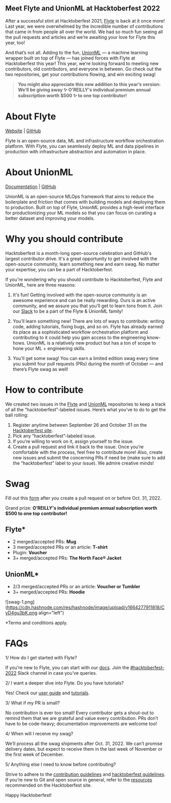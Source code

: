## Meet Flyte and UnionML at Hacktoberfest 2022

After a successful stint at Hacktoberfest 2021, [Flyte](https://github.com/flyteorg/flyte) is back at it once more! Last year, we were overwhelmed by the incredible number of contributions that came in from people all over the world. We had so much fun seeing all the pull requests and articles and we’re awaiting your love for Flyte this year, too!

And that’s not all. Adding to the fun, [UnionML](https://github.com/unionai-oss/unionml) — a machine learning wrapper built on top of Flyte — has joined forces with Flyte at Hacktoberfest this year!
This year, we're looking forward to meeting new contributors, old contributors, and everyone in between. Go check out the two repositories, get your contributions flowing, and win exciting swag!

> **You might also appreciate this new addition to this year’s version: We’ll be giving away ✨ O’REILLY's individual premium annual subscription worth $500 ✨ to one top contributor!**

# About Flyte

[Website](https://flyte.org/) | [GitHub](https://github.com/flyteorg/flyte)

Flyte is an open-source data, ML and infrastructure workflow orchestration platform. With Flyte, you can seamlessly deploy ML and data pipelines in production with infrastructure abstraction and automation in place. 

# About UnionML

[Documentation](https://unionml.readthedocs.io/) | [GitHub](https://github.com/unionai-oss/unionml)

UnionML is an open-source MLOps framework that aims to reduce the boilerplate and friction that comes with building models and deploying them to production. Built on top of Flyte, UnionML provides a high-level interface for productionizing your ML models so that you can focus on curating a better dataset and improving your models.

# Why you should contribute

Hacktoberfest is a month-long open-source celebration and GitHub's largest contributor drive. It's a great opportunity to get involved with the open-source community, learn something new and earn swag. No matter your expertise, you can be a part of Hacktoberfest.

If you're wondering why you should contribute to Hacktoberfest, Flyte and UnionML, here are three reasons:

1. It's fun! Getting involved with the open-source community is an awesome experience and can be really rewarding. Ours is an active community, and we assure you that you’ll get to learn tons from it. Join our [Slack](https://slack.flyte.org/) to be a part of the Flyte & UnionML family!

2. You'll learn something new! There are lots of ways to contribute: writing code, adding tutorials, fixing bugs, and so on. Flyte has already earned its place as a sophisticated workflow orchestration platform and contributing to it could help you gain access to the engineering know-hows. UnionML is a relatively new product but has a ton of scope to hone your ML + engineering skills.

3. You'll get some swag! You can earn a limited edition swag every time you submit four pull requests (PRs) during the month of October — and there’s Flyte swag as well!

# How to contribute

We created two issues in the [Flyte](https://github.com/flyteorg/flyte/issues/2917) and [UnionML](https://github.com/unionai-oss/unionml/issues/171) repositories to keep a track of all the “hacktoberfest”-labeled issues. Here’s what you’ve to do to get the ball rolling:

1. Register anytime between September 26 and October 31 on the [Hacktoberfest site](https://hacktoberfest.com/).
2. Pick any “hacktoberfest”-labeled issue.
3. If you’re willing to work on it, assign yourself to the issue.
4. Create a pull request and link it back to the issue.
Once you’re comfortable with the process, feel free to contribute more! Also, create new issues and submit the concerning PRs if need be (make sure to add the “hacktoberfest” label to your issue). We admire creative minds!

# Swag

Fill out this [form](https://tally.so/r/nWO7qQ) after you create a pull request on or before Oct. 31, 2022.

Grand prize: **O’REILLY's individual premium annual subscription worth $500 to one top contributor!**

## Flyte*
- 2 merged/accepted PRs: **Mug**
- 3 merged/accepted PRs or an article: **T-shirt**
- Plugin: **Voucher**
- 3+ merged/accepted PRs: **The North Face® Jacket**

## UnionML*
- 2/3 merged/accepted PRs or an article: **Voucher or Tumbler**
- 3+ merged/accepted PRs: **Hoodie**

![swag-1.png](https://cdn.hashnode.com/res/hashnode/image/upload/v1664277911818/CyD4gu3bK.png align="left")

*Terms and conditions apply.

# FAQs

1/ How do I get started with Flyte?

If you’re new to Flyte, you can start with our [docs](https://docs.flyte.org/en/latest/getting_started/index.html). Join the [#hacktoberfest-2022](https://flyte-org.slack.com/archives/C043P7NDKL6) Slack channel in case you’ve queries.

2/ I want a deeper dive into Flyte. Do you have tutorials?

Yes! Check our [user guide](https://docs.flyte.org/projects/cookbook/en/latest/index.html) and [tutorials](https://docs.flyte.org/projects/cookbook/en/latest/tutorials.html).

3/ What if my PR is small? 

No contribution is ever too small! Every contributor gets a shout-out to remind them that we are grateful and value every contribution. PRs don’t have to be code-heavy; documentation improvements are welcome too!

4/ When will I receive my swag?

We’ll process all the swag shipments after Oct. 31, 2022. We can’t promise delivery dates, but expect to receive them in the last week of November or the first week of December. 

5/ Anything else I need to know before contributing? 

Strive to adhere to the [contribution guidelines](https://docs.flyte.org/en/latest/community/contribute.html) and [hacktoberfest guidelines](https://hacktoberfest.com/participation/#pr-mr-details). If you’re new to Git and open source in general, refer to the [resources](https://hacktoberfest.com/participation/#beginner-resources) recommended on the Hacktoberfest site.

Happy Hacktoberfest!